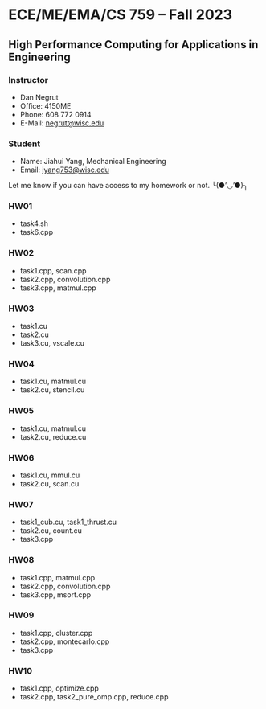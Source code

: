 # ECE/ME/EMA/CS 759 – Fall 2023

## High Performance Computing for Applications in Engineering 

### Instructor
- Dan Negrut
- Office:	4150ME
- Phone:	608 772 0914
- E-Mail:	negrut@wisc.edu 

### Student
- Name: Jiahui Yang, Mechanical Engineering
- Email: jyang753@wisc.edu

Let me know if you can have access to my homework or not. ╰(●’◡’●)╮

### HW01
- task4.sh
- task6.cpp
 
### HW02
- task1.cpp, scan.cpp
- task2.cpp, convolution.cpp
- task3.cpp, matmul.cpp

### HW03
- task1.cu
- task2.cu
- task3.cu, vscale.cu

### HW04
- task1.cu, matmul.cu
- task2.cu, stencil.cu

### HW05
- task1.cu, matmul.cu
- task2.cu, reduce.cu

### HW06
- task1.cu, mmul.cu
- task2.cu, scan.cu

### HW07
- task1_cub.cu, task1_thrust.cu
- task2.cu, count.cu
- task3.cpp

### HW08
- task1.cpp, matmul.cpp
- task2.cpp, convolution.cpp
- task3.cpp, msort.cpp

### HW09
- task1.cpp, cluster.cpp
- task2.cpp, montecarlo.cpp
- task3.cpp

### HW10
- task1.cpp, optimize.cpp
- task2.cpp, task2_pure_omp.cpp, reduce.cpp


